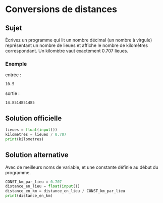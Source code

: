 # Conversions de distances

## Sujet

 Écrivez un programme qui lit un nombre décimal (un nombre à virgule) représentant un nombre de lieues et affiche le nombre de kilomètres correspondant. Un kilomètre vaut exactement 0.707 lieues.

### Exemple

entrée :

    10.5

sortie :

    14.8514851485

## Solution officielle

```python
lieues = float(input())
kilometres = lieues / 0.707
print(kilometres)
```

## Solution alternative

Avec de meilleurs noms de variable, et une constante définie au début du programme.

```python
CONST_km_par_lieu = 0.707
distance_en_lieu = float(input())
distance_en_km = distance_en_lieu / CONST_km_par_lieu
print(distance_en_km)
```
